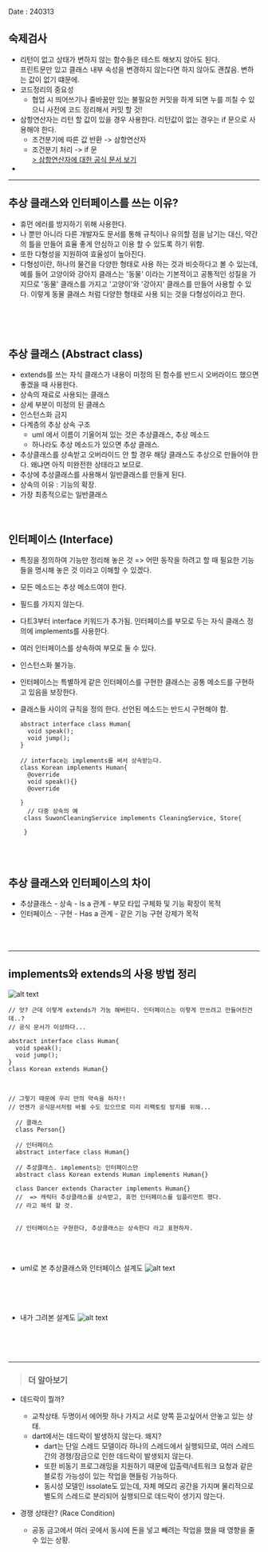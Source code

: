Date : 240313

## 숙제검사
- 리턴이 없고 상태가 변하지 않는 함수들은 테스트 해보지 않아도 된다.  
  프린트문만 있고 클래스 내부 속성을 변경하지 않는다면 하지 않아도 괜찮음. 변하는 값이 없기 떄문에.
- 코드정리의 중요성
  - 협업 시 띄어쓰기나 줄바꿈만 있는 불필요한 커밋을 하게 되면 누를 끼칠 수 있으니 사전에 코드 정리해서 커밋 할 것!
- 삼항연산자는 리턴 할 값이 있을 경우 사용한다. 리턴값이 없는 경우는 if 문으로 사용해야 한다.  
    - 조건분기에 따른 값 반환 -> 삼항연산자  
    - 조건분기 처리 -> if 문  
    [> 삼항연산자에 대한 공식 문서 보기](https://dart.dev/language/operators#conditional-expressions)
- 
----
## 추상 클래스와 인터페이스를 쓰는 이유?
- 휴먼 에러를 방지하기 위해 사용한다. 
- 나 뿐만 아니라 다른 개발자도 문서를 통해 규칙이나 유의할 점을 남기는 대신, 약간의 틀을 만들어 효율 좋게 안심하고 이용 할 수 있도록 하기 위함.
- 또한 다형성을 지원하여 효율성이 높아진다. 
- 다형성이란, 하나의 물건을 다양한 형태로 사용 하는 것과 비슷하다고 볼 수 있는데,
  예를 들어 고양이와 강아지 클래스는 '동물' 이라는 기본적이고 공통적인 성질을 가지므로 '동물' 클래스를 가지고 '고양이'와 '강아지' 클래스를 만들어 사용할 수 있다. 이렇게 동물 클래스 처럼 다양한 형태로 사용 되는 것을 다형성이라고 한다.

</br></br></br>
## 추상 클래스 (Abstract class)

- extends를 쓰는 자식 클래스가 내용이 미정의 된 함수를 반드시 오버라이드 했으면 좋겠을 때 사용한다.
- 상속의 재료로 사용되는 클래스
- 상세 부분이 미정의 된 클래스
- 인스턴스화 금지
- 다계층의 추상 상속 구조
  - uml 에서 이름이 기울어져 있는 것은 추상클래스, 추상 메소드 
  - 하나라도 추상 메소드가 있으면 추상 클래스.
- 추상클래스를 상속받고 오버라이드 안 할 경우 해당 클래스도 추상으로 만들어야 한다. 왜냐면 아직 미완전한 상태라고 보므로.
- 추상에 추상클래스를 사용해서 일반클래스를 만들게 된다.
- 상속의 이유 : 기능의 확장.
- 가장 최종적으로는 일반클래스
</br></br></br>
## 인터페이스 (Interface)
- 특징을 정의하여 기능만 정리해 놓은 것 => 어떤 동작을 하려고 할 때 필요한 기능들을 명시해 놓은 것 이라고 이해할 수 있겠다.
- 모든 메소드는 추상 메소드여야 한다.
- 필드를 가지지 않는다.
- 다트3부터 interface 키워드가 추가됨. 인터페이스를 부모로 두는 자식 클래스 정의에 implements를 사용한다.
- 여러 인터페이스를 상속하여 부모로 둘 수 있다.
- 인스턴스화 불가능.
- 인터페이스는 특별하게 같은 인터페이스를 구현한 클래스는 공통 메소드를 구현하고 있음을 보장한다.
- 클래스들 사이의 규칙을 정의 한다. 선언된 메소드는 반드시 구현해야 함.

  ~~~
  abstract interface class Human{
    void speak();
    void jump();
  }

  // interface는 implements를 써서 상속받는다.
  class Korean implements Human{ 
    @override
    void speak(){}
    @override

  }
    // 다중 상속의 예
   class SuwonCleaningService implements CleaningService, Store{

   }

  ~~~
  </br></br>
## 추상 클래스와 인터페이스의 차이
- 추상클래스 -  상속  -  Is a 관계  -  부모 타입 구체화 및 기능 확장이 목적  
- 인터페이스 -  구현  -  Has a 관계 -  같은 기능 구현 강제가 목적  
</br></br></br>
----

## implements와 extends의 사용 방법 정리
![alt text](image-28.png)
  ~~~
  // 앗? 근데 이렇게 extends가 가능 해버린다. 인터페이스는 이렇게 안쓰려고 만들어진건데..?
  // 공식 문서가 이상하다...  
  
  abstract interface class Human{
    void speak();
    void jump();
  }
  class Korean extends Human{} 



  // 그렇기 때문에 우리 만의 약속을 하자!! 
  // 언젠가 공식문서처럼 바뀔 수도 있으므로 미리 리팩토링 방지를 위해...

    // 클래스
    class Person{}

    // 인터페이스 
    abstract interface class Human{}

    // 추상클래스. implements는 인터페이스만 
    abstract class Korean extends Human implements Human{}

    class Dancer extends Character implements Human{}
    //  => 캐릭터 추상클래스를 상속받고, 휴먼 인터페이스를 임플리먼트 했다. 
    // 라고 해석 할 것.


    // 인터페이스는 구현한다, 추상클래스는 상속한다 라고 표현하자.
  ~~~
  </br></br>
  - uml로 본 추상클래스와 인터페이스 설계도
  ![alt text](image-30.png)
  

  </br></br></br>
  - 내가 그려본 설계도
  ![alt text](image-31.png)

</br></br></br>







----
>### 더 알아보기
- 데드락이 뭘까?
  - 교착상태. 두명이서 에어팟 하나 가지고 서로 양쪽 듣고싶어서 안놓고 있는 상태.
  - dart에서는 데드락이 발생하지 않는다. 왜지? 
    - dart는 단일 스레드 모델이라 하나의 스레드에서 실행되므로, 여러 스레드 간의 경쟁/잠금으로 인한 데드락이 발생되지 않는다.
    - 또한 비동기 프로그래밍을 지원하기 때문에 입출력/네트워크 요청과 같은 블로킹 가능성이 있는 작업을 핸들링 가능하다.
    - 동시성 모델인 issolate도 있는데, 자체 메모리 공간을 가지며 물리적으로 별도의 스레드로 분리되어 실행되므로 데드락이 생기지 않는다.
  
- 경쟁 상태란? (Race Condition)
  - 공동 금고에서 여러 곳에서 동시에 돈을 넣고 빼려는 작업을 했을 때 영향을 줄 수 있는 상황. 



